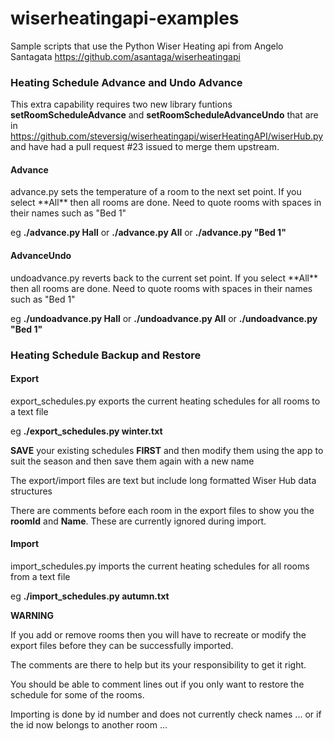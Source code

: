 # wiserheatingapi-examples
Sample scripts that use the Python Wiser Heating api from Angelo Santagata https://github.com/asantaga/wiserheatingapi

<h3>Heating Schedule Advance and Undo Advance</h3>

This extra capability requires two new library funtions **setRoomScheduleAdvance** and  **setRoomScheduleAdvanceUndo** that are in https://github.com/steversig/wiserheatingapi/wiserHeatingAPI/wiserHub.py and have had a pull request #23 issued to merge them upstream.

<h4>Advance</h4> advance.py sets the temperature of a room to the next set point. If you select **All** then all rooms are done. Need to quote rooms with spaces in their names such as "Bed 1"

eg **./advance.py Hall**
or **./advance.py All**
or **./advance.py "Bed 1"**

<h4>AdvanceUndo</h4> undoadvance.py reverts back to the current set point. If you select **All** then all rooms are done. Need to quote rooms with spaces in their names such as "Bed 1"

eg **./undoadvance.py Hall**
or **./undoadvance.py All**
or **./undoadvance.py "Bed 1"**

<h3>Heating Schedule Backup and Restore</h3>

<h4>Export</h4> export_schedules.py exports the current heating schedules for all rooms to a text file

eg **./export_schedules.py winter.txt**

**SAVE** your existing schedules **FIRST** and then modify them using the app to suit the season and then save them again with a new name

The export/import files are text but include long formatted Wiser Hub data structures

There are comments before each room in the export files to show you the **roomId** and **Name**. These are currently ignored during import.

<h4>Import</h4> import_schedules.py imports the current heating schedules for all rooms from a text file

eg **./import_schedules.py autumn.txt**

**WARNING**

If you add or remove rooms then you will have to recreate or modify the export files before they can be successfully imported.

The comments are there to help but its your responsibility to get it right. 

You should be able to comment lines out if you only want to restore the schedule for some of the rooms.

Importing is done by id number and does not currently check names ... or if the id now belongs to another room ...
